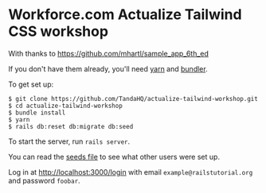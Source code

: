 # Workforce.com Actualize Tailwind CSS workshop

With thanks to https://github.com/mhartl/sample_app_6th_ed

If you don't have them already, you'll need [yarn](https://yarnpkg.com/getting-started/install) and [bundler](https://bundler.io/).

To get set up:

```
$ git clone https://github.com/TandaHQ/actualize-tailwind-workshop.git
$ cd actualize-tailwind-workshop
$ bundle install
$ yarn
$ rails db:reset db:migrate db:seed
```

To start the server, run `rails server`.

You can read the [seeds file](https://github.com/TandaHQ/actualize-tailwind-workshop/blob/main/db/seeds.rb) to see what other users were set up.

Log in at [http://localhost:3000/login](http://localhost:3000/login) with email `example@railstutorial.org` and password `foobar`.